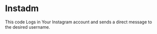 # Instadm

This  code Logs in Your Instagram account and sends a direct message to the desired username.
